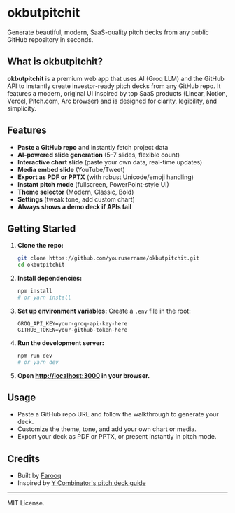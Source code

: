 # okbutpitchit

Generate beautiful, modern, SaaS-quality pitch decks from any public GitHub repository in seconds.

## What is okbutpitchit?

**okbutpitchit** is a premium web app that uses AI (Groq LLM) and the GitHub API to instantly create investor-ready pitch decks from any GitHub repo. It features a modern, original UI inspired by top SaaS products (Linear, Notion, Vercel, Pitch.com, Arc browser) and is designed for clarity, legibility, and simplicity.

## Features

- **Paste a GitHub repo** and instantly fetch project data
- **AI-powered slide generation** (5–7 slides, flexible count)
- **Interactive chart slide** (paste your own data, real-time updates)
- **Media embed slide** (YouTube/Tweet)
- **Export as PDF or PPTX** (with robust Unicode/emoji handling)
- **Instant pitch mode** (fullscreen, PowerPoint-style UI)
- **Theme selector** (Modern, Classic, Bold)
- **Settings** (tweak tone, add custom chart)
- **Always shows a demo deck if APIs fail**

## Getting Started

1. **Clone the repo:**
   ```bash
   git clone https://github.com/yourusername/okbutpitchit.git
   cd okbutpitchit
   ```
2. **Install dependencies:**
   ```bash
   npm install
   # or yarn install
   ```
3. **Set up environment variables:**
   Create a `.env` file in the root:
   ```
   GROQ_API_KEY=your-groq-api-key-here
   GITHUB_TOKEN=your-github-token-here
   ```
4. **Run the development server:**
   ```bash
   npm run dev
   # or yarn dev
   ```
5. **Open [http://localhost:3000](http://localhost:3000) in your browser.**

## Usage

- Paste a GitHub repo URL and follow the walkthrough to generate your deck.
- Customize the theme, tone, and add your own chart or media.
- Export your deck as PDF or PPTX, or present instantly in pitch mode.

## Credits

- Built by [Farooq](https://farooqqureshi.com/)
- Inspired by [Y Combinator's pitch deck guide](https://www.ycombinator.com/library/4T-how-to-design-a-better-pitch-deck)

---

MIT License.
